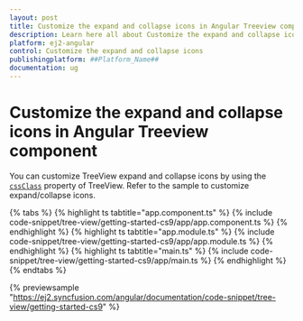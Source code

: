 ```yaml
---
layout: post
title: Customize the expand and collapse icons in Angular Treeview component | Syncfusion
description: Learn here all about Customize the expand and collapse icons in Syncfusion ##Platform_Name## Treeview component of Syncfusion Essential JS 2 and more.
platform: ej2-angular
control: Customize the expand and collapse icons 
publishingplatform: ##Platform_Name##
documentation: ug
---
```


# Customize the expand and collapse icons in Angular Treeview component

You can customize TreeView expand and collapse icons by using the [`cssClass`](https://ej2.syncfusion.com/angular/documentation/api/treeview#cssclass)&nbsp;property of TreeView.
Refer to the sample to customize expand/collapse icons.

{% tabs %}
{% highlight ts tabtitle="app.component.ts" %}
{% include code-snippet/tree-view/getting-started-cs9/app/app.component.ts %}
{% endhighlight %}
{% highlight ts tabtitle="app.module.ts" %}
{% include code-snippet/tree-view/getting-started-cs9/app/app.module.ts %}
{% endhighlight %}
{% highlight ts tabtitle="main.ts" %}
{% include code-snippet/tree-view/getting-started-cs9/app/main.ts %}
{% endhighlight %}
{% endtabs %}
  
{% previewsample "https://ej2.syncfusion.com/angular/documentation/code-snippet/tree-view/getting-started-cs9" %}